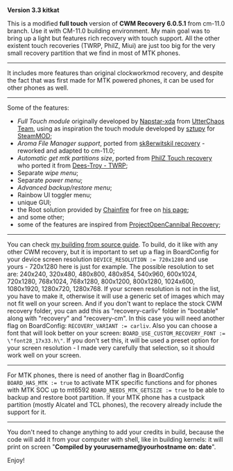 **Version 3.3 kitkat**

This is a modified **full touch** version of **CWM Recovery 6.0.5.1** from cm-11.0 branch. Use it with CM-11.0 building environment.
My main goal was to bring up a light but features rich recovery with touch support. All the other existent touch recoveries (TWRP, PhilZ, Miui) are just too big for the very small recovery partition that we find in most of MTK phones.

____

It includes more features than original clockworkmod recovery, and despite the fact that was first made for MTK powered phones, it can be used for other phones as well.

____

Some of the features:
- *Full Touch module* originally developed by [Napstar-xda](https://github.com/Napstar-xda/android_bootable_recovery/tree/cm-10.1) from [UtterChaos Team](http://forum.xda-developers.com/showthread.php?t=1485829), using as inspiration the touch module developed by [sztupy](https://github.com/sztupy) for [SteamMOD](https://github.com/SteamMOD);
- *Aroma File Manager support*, ported from [sk8erwitskil recovery](https://github.com/sk8erwitskil) - reworked and adapted to cm-11.0;
- *Automatic get mtk partitions size*, ported from [PhilZ Touch recovery](https://github.com/PhilZ-cwm6/philz_touch_cwm6) who ported it from [Dees-Troy - TWRP](https://github.com/TeamWin/Team-Win-Recovery-Project);
- Separate *wipe menu*;
- Separate *power menu*;
- *Advanced backup/restore menu*;
- Rainbow UI toggler menu;
- unique GUI;
- the Root solution provided by [Chainfire](http://forum.xda-developers.com/showthread.php?t=1538053) for free on [his page](http://download.chainfire.eu/696/SuperSU/UPDATE-SuperSU-v2.46.zip);
- and some other;
- some of the features are inspired from [ProjectOpenCannibal Recovery](https://github.com/ProjectOpenCannibal/android_bootable_recovery); 

____

You can check [my building from source guide](http://forum.xda-developers.com/android/development/guide-how-to-build-cwm-based-recovery-t2973804).
To build, do it like with any other CWM recovery, but it is important to set up a flag in BoardConfig for your device screen resolution `DEVICE_RESOLUTION := 720x1280` and use yours - 720x1280 here is just for example. The possible resolution to set are: 240x240, 320x480, 480x800, 480x854, 540x960, 600x1024, 720x1280, 768x1024, 768x1280, 800x1200, 800x1280, 1024x600, 1080x1920, 1280x720, 1280x768. If your screen resolution is not in the list, you have to make it, otherwise it will use a generic set of images which may not fit well on your screen. And if you don't want to replace the stock CWM recovery folder, you can add this as "recovery-carliv" folder in "bootable" along with "recovery" and "recovery-cm". In this case you will need another flag on BoardConfig: `RECOVERY_VARIANT := carliv`. Also you can choose a font that will look better on your screen: `BOARD_USE_CUSTOM_RECOVERY_FONT := \"font28_17x33.h\"`. If you don't set this, it will be used a preset option for your screen resolution - I made very carefully that selection, so it should work well on your screen.

____

For MTK phones, there is need of another flag in BoardConfig `BOARD_HAS_MTK := true` to activate MTK specific functions and for phones with MTK SOC up to mt6592 `BOARD_NEEDS_MTK_GETSIZE := true` to be able to backup and restore boot partition. 
If your MTK phone has a custpack partition (mostly Alcatel and TCL phones), the recovery already include the support for it.

____

You don't need to change anything to add your credits in build, because the code will add it from your computer with shell, like in building kernels: it will print on screen "**Compiled by yourusername@yourhostname on: date**".

Enjoy!
